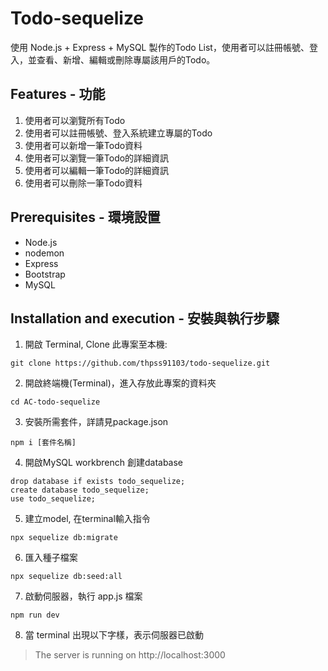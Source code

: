 # Todo-sequelize

使用 Node.js + Express + MySQL 製作的Todo List，使用者可以註冊帳號、登入，並查看、新增、編輯或刪除專屬該用戶的Todo。


## Features - 功能

1. 使用者可以瀏覽所有Todo
2. 使用者可以註冊帳號、登入系統建立專屬的Todo
3. 使用者可以新增一筆Todo資料
4. 使用者可以瀏覽一筆Todo的詳細資訊
5. 使用者可以編輯一筆Todo的詳細資訊
6. 使用者可以刪除一筆Todo資料

## Prerequisites - 環境設置

- Node.js
- nodemon
- Express 
- Bootstrap 
- MySQL

## Installation and execution - 安裝與執行步驟

1. 開啟 Terminal, Clone 此專案至本機:

```
git clone https://github.com/thpss91103/todo-sequelize.git
```

2. 開啟終端機(Terminal)，進入存放此專案的資料夾

```
cd AC-todo-sequelize
```

3. 安裝所需套件，詳請見package.json

```
npm i [套件名稱]
```

4. 開啟MySQL workbrench 創建database 

```
drop database if exists todo_sequelize;
create database todo_sequelize;
use todo_sequelize;
```

5. 建立model, 在terminal輸入指令

```
npx sequelize db:migrate
```

6. 匯入種子檔案

```
npx sequelize db:seed:all
```

7. 啟動伺服器，執行 app.js 檔案

```
npm run dev
```

8. 當 terminal 出現以下字樣，表示伺服器已啟動

> The server is running on http://localhost:3000
